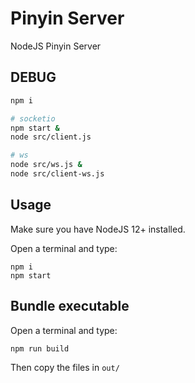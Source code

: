 # Pinyin Server

NodeJS Pinyin Server

## DEBUG

```sh
npm i

# socketio
npm start &
node src/client.js

# ws
node src/ws.js &
node src/client-ws.js
```

## Usage

Make sure you have NodeJS 12+ installed.

Open a terminal and type:

```
npm i
npm start
```

## Bundle executable

Open a terminal and type:

```
npm run build
```

Then copy the files in `out/`
